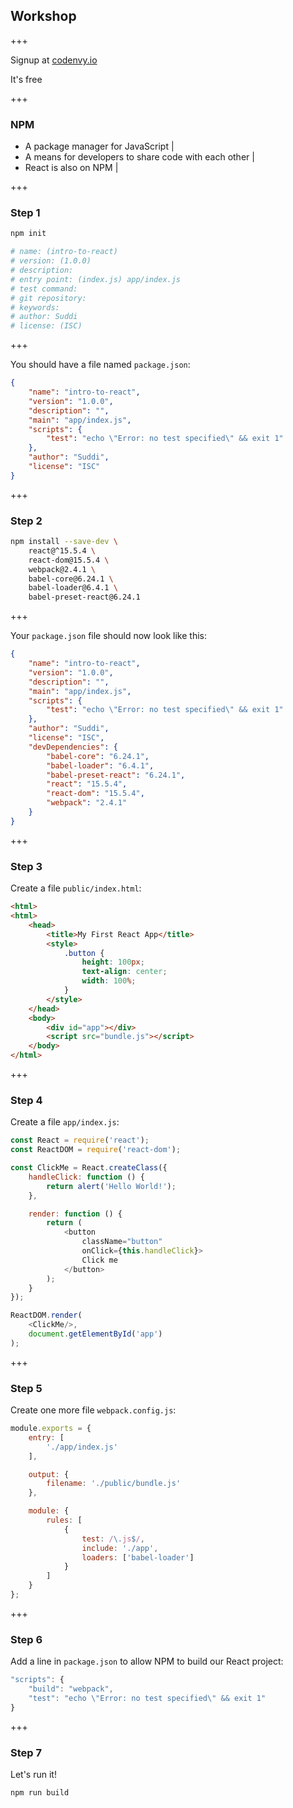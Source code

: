 ## Workshop

+++

Signup at [codenvy.io](https://codenvy.io/site/login)

It's free

+++

### NPM

- A package manager for JavaScript |
- A means for developers to share code with each other |
- React is also on NPM |

+++

### Step 1

````sh
npm init

# name: (intro-to-react)
# version: (1.0.0)
# description:
# entry point: (index.js) app/index.js
# test command:
# git repository:
# keywords:
# author: Suddi
# license: (ISC)

````

+++

You should have a file named `package.json`:

````json
{
	"name": "intro-to-react",
	"version": "1.0.0",
	"description": "",
	"main": "app/index.js",
	"scripts": {
		"test": "echo \"Error: no test specified\" && exit 1"
	},
	"author": "Suddi",
	"license": "ISC"
}
````

+++

### Step 2

````sh
npm install --save-dev \
	react@^15.5.4 \
	react-dom@15.5.4 \
	webpack@2.4.1 \
	babel-core@6.24.1 \
	babel-loader@6.4.1 \
	babel-preset-react@6.24.1
````

+++

Your `package.json` file should now look like this:

````json
{
	"name": "intro-to-react",
	"version": "1.0.0",
	"description": "",
	"main": "app/index.js",
	"scripts": {
		"test": "echo \"Error: no test specified\" && exit 1"
	},
	"author": "Suddi",
	"license": "ISC",
	"devDependencies": {
		"babel-core": "6.24.1",
		"babel-loader": "6.4.1",
		"babel-preset-react": "6.24.1",
		"react": "15.5.4",
		"react-dom": "15.5.4",
		"webpack": "2.4.1"
	}
}
````

+++

### Step 3

Create a file `public/index.html`:

````html
<html>
<html>
	<head>
	    <title>My First React App</title>
	    <style>
	        .button {
	            height: 100px;
		        text-align: center;
		        width: 100%;
	        }
	    </style>
	</head>
	<body>
	    <div id="app"></div>
	    <script src="bundle.js"></script>
	</body>
</html>
````

+++

### Step 4

Create a file `app/index.js`:

````js
const React = require('react');
const ReactDOM = require('react-dom');

const ClickMe = React.createClass({
    handleClick: function () {
        return alert('Hello World!');
    },

    render: function () {
        return (
            <button
                className="button"
                onClick={this.handleClick}>
                Click me
            </button>
        );
    }
});

ReactDOM.render(
    <ClickMe/>,
    document.getElementById('app')
);
````

+++

### Step 5

Create one more file `webpack.config.js`:

````js
module.exports = {
    entry: [
        './app/index.js'
    ],

    output: {
        filename: './public/bundle.js'
    },

    module: {
        rules: [
            {
                test: /\.js$/,
                include: './app',
                loaders: ['babel-loader']
            }
        ]
    }
};
````

+++

### Step 6

Add a line in `package.json` to allow NPM to build our React project:

````js
"scripts": {
    "build": "webpack",
    "test": "echo \"Error: no test specified\" && exit 1"
}
````

+++

### Step 7

Let's run it!

````sh
npm run build
````
